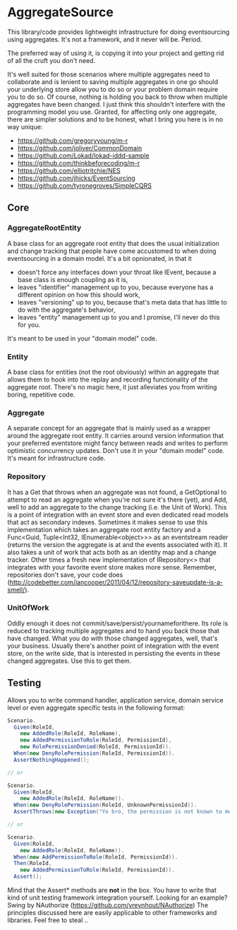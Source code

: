 AggregateSource
===============

This library/code provides lightweight infrastructure for doing eventsourcing using aggregates. It's not a framework, and it never will be. Period.

The preferred way of using it, is copying it into your project and getting rid of all the cruft you don't need.

It's well suited for those scenarios where multiple aggregates need to collaborate and is lenient to saving multiple aggregates in one go should your underlying store allow you to do so or your problem domain require you to do so. Of course, nothing is holding you back to throw when multiple aggregates have been changed. I just think this shouldn't interfere with the programming model you use. Granted, for affecting only one aggregate, there are simpler solutions and to be honest, what I bring you here is in no way unique:

* https://github.com/gregoryyoung/m-r
* https://github.com/joliver/CommonDomain
* https://github.com/Lokad/lokad-iddd-sample
* https://github.com/thinkbeforecoding/m-r
* https://github.com/elliotritchie/NES
* https://github.com/jhicks/EventSourcing
* https://github.com/tyronegroves/SimpleCQRS

## Core

### AggregateRootEntity
A base class for an aggregate root entity that does the usual initialization and change tracking that people have come accustomed to when doing eventsourcing in a domain model. It's a bit opnionated, in that it

* doesn't force any interfaces down your throat like IEvent, because a base class is enough coupling as it is,
* leaves "identifier" management up to you, because everyone has a different opinion on how this should work,
* leaves "versioning" up to you, because that's meta data that has little to do with the aggregate's behavior,
* leaves "entity" management up to you and I promise, I'll never do this for you.

It's meant to be used in your "domain model" code.

### Entity
A base class for entities (not the root obviously) within an aggregate that allows them to hook into the replay and recording functionality of the aggregate root. There's no magic here, it just alleviates you from writing boring, repetitive code.

### Aggregate

A separate concept for an aggregate that is mainly used as a wrapper around the aggregate root entity. It carries around version information that your preferred eventstore might fancy between reads and writes to perform optimistic concurrency updates. Don't use it in your "domain model" code. It's meant for infrastructure code.

### Repository
It has a Get that throws when an aggregate was not found, a GetOptional to attempt to read an aggregate when you're not sure it's there (yet), and Add, well to add an aggregate to the change tracking (i.e. the Unit of Work). This is a point of integration with an event store and even dedicated read models that act as secondary indexes. Sometimes it makes sense to use this implementation which takes an aggregate root entity factory and a Func&lt;Guid, Tuple&lt;Int32, IEnumerable&lt;object&gt;&gt;&gt; as an eventstream reader (returns the version the aggregate is at and the events associated with it). It also takes a unit of work that acts both as an identity map and a change tracker. Other times a fresh new implementation of IRepository&lt;&gt; that integrates with your favorite event store makes more sense. Remember, repositories don't save, your code does (http://codebetter.com/iancooper/2011/04/12/repository-saveupdate-is-a-smell/).

### UnitOfWork
Oddly enough it does not commit/save/persist/yournameforithere. Its role is reduced to tracking multiple aggregates and to hand you back those that have changed. What you do with those changed aggregates, well, that's your business. Usually there's another point of integration with the event store, on the write side, that is interested in persisting the events in these changed aggregates. Use this to get them.

## Testing

Allows you to write command handler, application service, domain service level or even aggregate specific tests in the following format:

```csharp
Scenario.
  Given(RoleId,
    new AddedRole(RoleId, RoleName),
    new AddedPermissionToRole(RoleId, PermissionId),
    new RolePermissionDenied(RoleId, PermissionId)).
  When(new DenyRolePermission(RoleId, PermissionId)).
  AssertNothingHappened();

// or

Scenario.
  Given(RoleId,
    new AddedRole(RoleId, RoleName)).
  When(new DenyRolePermission(RoleId, UnknownPermissionId)).
  AssertThrows(new Exception("Yo bro, the permission is not known to me."));

// or

Scenario.
  Given(RoleId,
    new AddedRole(RoleId, RoleName)).
  When(new AddPermissionToRole(RoleId, PermissionId)).
  Then(RoleId,
    new AddedPermissionToRole(RoleId, PermissionId)).
  Assert();
```

Mind that the Assert* methods are **not** in the box. You have to write that kind of unit testing framework integration yourself. Looking for an example? Swing by NAuthorize (https://github.com/yreynhout/NAuthorize)
The principles discussed here are easily applicable to other frameworks and libraries. Feel free to steal ..
